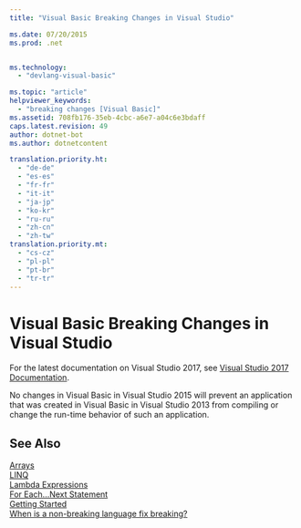 ```yaml
---
title: "Visual Basic Breaking Changes in Visual Studio"

ms.date: 07/20/2015
ms.prod: .net


ms.technology: 
  - "devlang-visual-basic"

ms.topic: "article"
helpviewer_keywords: 
  - "breaking changes [Visual Basic]"
ms.assetid: 708fb176-35eb-4cbc-a6e7-a04c6e3bdaff
caps.latest.revision: 49
author: dotnet-bot
ms.author: dotnetcontent

translation.priority.ht: 
  - "de-de"
  - "es-es"
  - "fr-fr"
  - "it-it"
  - "ja-jp"
  - "ko-kr"
  - "ru-ru"
  - "zh-cn"
  - "zh-tw"
translation.priority.mt: 
  - "cs-cz"
  - "pl-pl"
  - "pt-br"
  - "tr-tr"
---
```

# Visual Basic Breaking Changes in Visual Studio
For the latest documentation on Visual Studio 2017, see [Visual Studio 2017 Documentation](http://docs.microsoft.com/visualstudio/).

No changes in Visual Basic in Visual Studio 2015 will prevent an application that was created in Visual Basic in Visual Studio 2013 from compiling or change the run-time behavior of such an application.  
  
## See Also  
 [Arrays](../../visual-basic/programming-guide/language-features/arrays/index.md)   
 [LINQ](../../visual-basic/programming-guide/language-features/linq/index.md)   
 [Lambda Expressions](../../visual-basic/programming-guide/language-features/procedures/lambda-expressions.md)   
 [For Each...Next Statement](../../visual-basic/language-reference/statements/for-each-next-statement.md)   
 [Getting Started](../../visual-basic/getting-started/index.md)   
 [When is a non-breaking language fix breaking?](http://blogs.msdn.com/b/lucian/archive/2012/07/19/when-is-a-non-breaking-language-fix-breaking.aspx)
